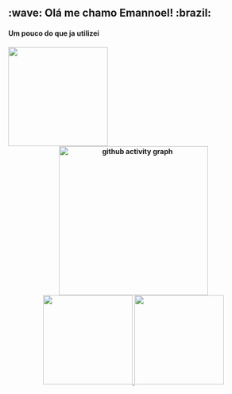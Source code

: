

<h2>:wave: Olá me chamo <strong>Emannoel!<strong/> :brazil:</h2>

<h4>Um pouco do que ja utilizei</h4>
<a href="https://skillicons.dev">
  <img  width="200rem" src="https://skillicons.dev/icons?i=git,html,docker,js,nodejs,postgres,mysql,css,figma,gitlab,react,ts,jest,bootstrap,linux,mongodb,redis,kafka" />
</a>
  <div align="center">
         <img height="300em" alt="github activity graph" src="https://github-readme-activity-graph.vercel.app/graph?username=CarlosEmannoel16&theme=monokai">
    </div>
  <div align="center">
     <a href="https://github.com/CarlosEmannoel16">
      <img height="180em" src="https://github-readme-stats.vercel.app/api?username=CarlosEmannoel16&show_icons=true&theme=monokai&include_all_commits=true&count_private=true&locale=pt-br"/>
     </a>
      <a href="https://github.com/CarlosEmannoel16">
       <img height="180em" src="https://github-readme-stats.vercel.app/api/top-langs/?username=CarlosEmannoel16&layout=compact&langs_count=7&theme=monokai"/>
      </a>
    </div>
   
   </div>
  <br />



<!--
**CarlosEmannoel16/CarlosEmannoel16** is a ✨ _special_ ✨ repository because its `README.md` (this file) appears on your GitHub profile.





Here are some ideas to get you started:

- 🔭 I’m currently working on ...
- 🌱 I’m currently learning ...
- 👯 I’m looking to collaborate on ...
- 🤔 I’m looking for help with ...
- 💬 Ask me about ...
- 📫 How to reach me: ...
- 😄 Pronouns: ...
- ⚡ Fun fact: ...
-->
